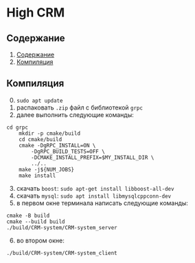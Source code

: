 # High CRM

## Содержание

1. [Содержание](#содержание)
1. [Компиляция](#Компиляция)


## Компиляция
0) `sudo apt update`
1) распаковать `.zip` файл c библиотекой `grpc`
2) далее выполнить следующие команды:
```
cd grpc
    mkdir -p cmake/build
    cd cmake/build
    cmake -DgRPC_INSTALL=ON \
        -DgRPC_BUILD_TESTS=OFF \
        -DCMAKE_INSTALL_PREFIX=$MY_INSTALL_DIR \
        ../..
    make -j${NUM_JOBS}
    make install
```
3) скачать `boost`: `sudo apt-get install libboost-all-dev`
4) скачать `mysql`: `sudo apt install libmysqlcppconn-dev`
5) в первом окне терминала написать следующие команды:
```
cmake -B build
cmake --build build
./build/CRM-system/CRM-system_server
```
6) во втором окне:
```
./build/CRM-system/CRM-system_client
```

